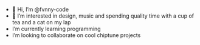 - 👋 Hi, I’m @fvnny-code
- 👀 I’m interested in design, music and spending quality time with a cup of tea and a cat on my lap
- I’m currently learning programming
- I’m looking to collaborate on cool chiptune projects


<!---
fvnny-code/fvnny-code is a ✨ special ✨ repository because its `README.md` (this file) appears on your GitHub profile.
You can click the Preview link to take a look at your changes.
--->
